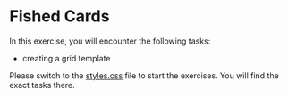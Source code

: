 # Fished Cards

In this exercise, you will encounter the following tasks:

- creating a grid template

Please switch to the [styles.css](./css/styles.css) file to start the exercises. You will find the exact tasks there.

